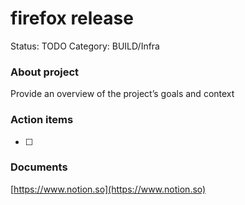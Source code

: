 # firefox release

Status: TODO
Category: BUILD/Infra

### About project

Provide an overview of the project’s goals and context

### Action items

- [ ]  

### Documents

[https://www.notion.so](https://www.notion.so)